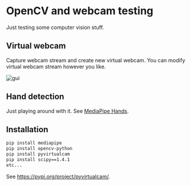 # OpenCV and webcam testing

Just testing some computer vision stuff.

## Virtual webcam

Capture webcam stream and create new virtual webcam. You can modify virtual webcam stream however you like.

![gui](https://github.com/jokinen77/opencv-testing/blob/master/images/gui.PNG)

## Hand detection

Just playing around with it. See [MediaPipe Hands](https://google.github.io/mediapipe/solutions/hands.html).

## Installation

```bash
pip install mediapipe
pip install opencv-python
pip install pyvirtualcam
pip install scipy==1.4.1
etc...
```

See https://pypi.org/project/pyvirtualcam/.